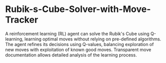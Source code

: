 # Rubik-s-Cube-Solver-with-Move-Tracker
A reinforcement learning (RL) agent can solve the Rubik's Cube using Q-learning, learning optimal moves without relying on pre-defined algorithms. The agent refines its decisions using Q-values, balancing exploration of new moves with exploitation of known good moves. Transparent move documentation allows detailed analysis of the learning process. 
